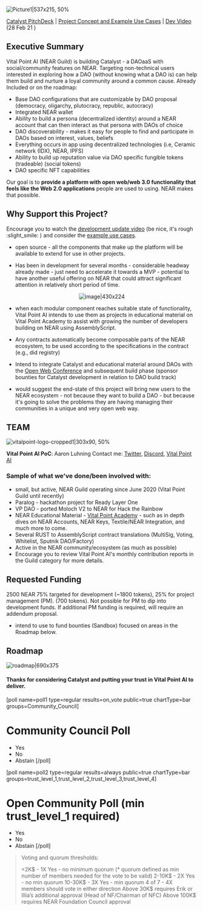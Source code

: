 ![Picture1|537x215, 50%](upload://gGqYy69dDmm9E1d0YCBkyusdukM.png) 

[Catalyst PitchDeck](https://vitalpoint.ai/uploads/2021/02/Catalyst-by-Vital-Point-AI-Pitch-Deck.pdf) | [Project Concept and Example Use Cases](https://vitalpoint.ai/wp-content/uploads/2021/03/1.1.1-Project-Concept-Catalyst.pdf) | [Dev Video](https://youtu.be/-YEa5dpFfT8) (28 Feb 21 )

## Executive Summary

Vital Point AI (NEAR Guild) is building Catalyst - a DAOaaS with social/community features on NEAR.  Targeting non-technical users interested in exploring how a DAO (without knowing what a DAO is) can help them build and nurture a loyal community around a common cause.  Already Included or on the roadmap:
* Base DAO configurations that are customizable by DAO proposal (democracy, oligarchy, plutocracy, republic, autocracy)
* Integrated NEAR wallet
* Ability to build a persona (decentralized identity) around a NEAR account that can then interact as that persona with DAOs of choice
* DAO discoverability - makes it easy for people to find and participate in DAOs based on interest, values, beliefs
* Everything occurs in app using decentralized technologies (i.e, Ceramic network (IDX), NEAR, IPFS)
* Ability to build up reputation value via DAO specific fungible tokens (tradeable) (social tokens)
* DAO specific NFT capabilities

Our goal is to **provide a platform with open web/web 3.0 functionality that feels like the Web 2.0 applications** people are used to using.  NEAR makes that possible.

## Why Support this Project?

Encourage you to watch the [development update video](https://youtu.be/-YEa5dpFfT8) (be nice, it's rough :slight_smile: ) and consider the [example use cases](https://vitalpoint.ai/wp-content/uploads/2021/03/1.1.1-Project-Concept-Catalyst.pdf).

* open source - all the components that make up the platform will be available to extend for use in other projects.

* Has been in development for several months - considerable headway already made - just need to accelerate it towards a MVP - potential to have another useful offering on NEAR that could attract significant attention in relatively short period of time. 
<div align="center">

![image|430x224](upload://hqDa1jeukLGY34q8MzzSC50wmjq.png) 

</div>

* when each modular component reaches suitable state of functionality, Vital Point AI intends to use them as projects in educational material on Vital Point Academy to assist with growing the number of developers building on NEAR using AssemblyScript.

* Any contracts automatically become composable parts of the NEAR ecosystem, to be used according to the specifications in the contract (e.g., did registry)

* Intend to integrate Catalyst and educational material around DAOs with the [Open Web Conference](https://gov.near.org/t/proposal-partnership-with-dystopia-labs-for-open-web-community-con-in-apr/808) and subsequent build phase (sponsor bounties for Catalyst development in relation to DAO build track)

* would suggest the end-state of this project will bring new users to the NEAR ecosystem - not because they want to build a DAO - but because it's going to solve the problems they are having managing their communities in a unique and very open web way.

## TEAM
![vitalpoint-logo-cropped1|303x90, 50%](upload://ssvhilwKXKTVkFjRGbQ4xse6oyV.png)

**Vital Point AI PoC**:  Aaron Luhning
Contact me:  [Twitter](https://twitter.com/Aaron_Luhning), [Discord](https://discord.gg/zufHrgHrts), [Vital Point AI](https://vitalpoint.ai)

### Sample of what we've done/been involved with:

* small, but active, NEAR Guild operating since June 2020 (Vital Point Guild until recently)
* Paralog - hackathon project for Ready Layer One
* VP DAO - ported Moloch V2 to NEAR for Hack the Rainbow
* NEAR Educational Material - [Vital Point Academy](https://vitalpoint.ai) - such as in depth dives on NEAR Accounts, NEAR Keys, Textile/NEAR Integration, and much more to come.
* Several RUST to AssemblyScript contract translations (MultiSig, Voting, Whitelist, Sputnik DAO/Factory)
* Active in the NEAR community/ecosystem (as much as possible)
* Encourage you to review Vital Point AI's monthly contribution reports in the Guild category for more details.

## Requested Funding
2500 NEAR
75% targeted for development (~1800 tokens), 25% for project management (PM). (700 tokens).  Not possible for PM to dip into development funds.  If additional PM funding is required, will require an addendum proposal.
* intend to use to fund bounties (Sandbox) focused on areas in the Roadmap below.

## Roadmap
![roadmap|690x375](upload://msnLgi5NgNL78qfQhxQfl2ehU0C.png)

#### Thanks for considering Catalyst and putting your trust in Vital Point AI to deliver.

[poll name=poll1 type=regular results=on_vote public=true chartType=bar groups=Community_Council]
# Community Council Poll
* Yes
* No
* Abstain
[/poll]




[poll name=poll2 type=regular results=always public=true chartType=bar groups=trust_level_1,trust_level_2,trust_level_3,trust_level_4]
# Open Community Poll (min trust_level_1 required)
* Yes
* No 
* Abstain
[/poll]


> Voting and quorum thresholds:
> 
> <2K$ - 1X Yes - no minimum quorum (* quorum defined as min number of members needed for the vote to be valid)
> 2-10K$ - 2X Yes - no min quorum
> 10-30K$ - 3X Yes - min quorum 4 of 7 - 4X members should vote in either direction
> Above 30K$ requires Erik or Illia’s additional approval (Head of NF/Chairman of NFC)
> Above 100K$ requires NEAR Foundation Council approval
